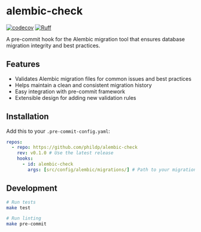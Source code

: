 # alembic-check

[![codecov](https://codecov.io/gh/phildp/alembic-check/branch/main/graph/badge.svg)](https://codecov.io/gh/phildp/alembic-check)
[![Ruff](https://img.shields.io/endpoint?url=https://raw.githubusercontent.com/astral-sh/ruff/main/assets/badge/v2.json)](https://github.com/astral-sh/ruff)

A pre-commit hook for the Alembic migration tool that ensures database migration integrity and best practices.

## Features

- Validates Alembic migration files for common issues and best practices
- Helps maintain a clean and consistent migration history
- Easy integration with pre-commit framework
- Extensible design for adding new validation rules

## Installation

Add this to your `.pre-commit-config.yaml`:

```yaml
repos:
  - repo: https://github.com/phildp/alembic-check
    rev: v0.1.0 # Use the latest release
    hooks:
      - id: alembic-check
        args: [src/config/alembic/migrations/] # Path to your migrations directory
```

## Development

```bash
# Run tests
make test

# Run linting
make pre-commit
```
